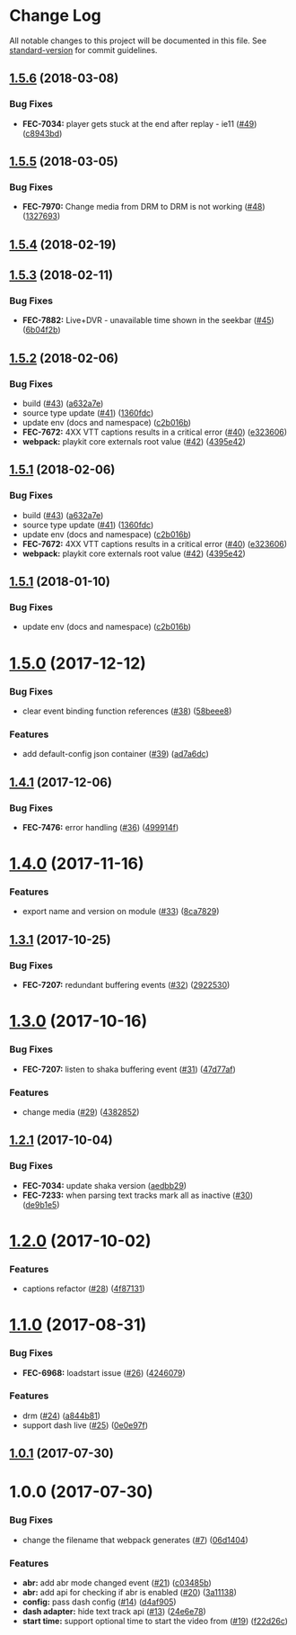 # Change Log

All notable changes to this project will be documented in this file. See [standard-version](https://github.com/conventional-changelog/standard-version) for commit guidelines.

<a name="1.5.6"></a>
## [1.5.6](https://github.com/kaltura/playkit-js-dash/compare/v1.5.5...v1.5.6) (2018-03-08)


### Bug Fixes

* **FEC-7034:** player gets stuck at the end after replay - ie11 ([#49](https://github.com/kaltura/playkit-js-dash/issues/49)) ([c8943bd](https://github.com/kaltura/playkit-js-dash/commit/c8943bd))



<a name="1.5.5"></a>
## [1.5.5](https://github.com/kaltura/playkit-js-dash/compare/v1.5.4...v1.5.5) (2018-03-05)


### Bug Fixes

* **FEC-7970:** Change media from DRM to DRM is not working ([#48](https://github.com/kaltura/playkit-js-dash/issues/48)) ([1327693](https://github.com/kaltura/playkit-js-dash/commit/1327693))



<a name="1.5.4"></a>
## [1.5.4](https://github.com/kaltura/playkit-js-dash/compare/v1.5.3...v1.5.4) (2018-02-19)



<a name="1.5.3"></a>
## [1.5.3](https://github.com/kaltura/playkit-js-dash/compare/v1.5.2...v1.5.3) (2018-02-11)


### Bug Fixes

* **FEC-7882:** Live+DVR - unavailable time shown in the seekbar ([#45](https://github.com/kaltura/playkit-js-dash/issues/45)) ([6b04f2b](https://github.com/kaltura/playkit-js-dash/commit/6b04f2b))



<a name="1.5.2"></a>
## [1.5.2](https://github.com/kaltura/playkit-js-dash/compare/v1.5.0...v1.5.2) (2018-02-06)


### Bug Fixes

* build ([#43](https://github.com/kaltura/playkit-js-dash/issues/43)) ([a632a7e](https://github.com/kaltura/playkit-js-dash/commit/a632a7e))
* source type update ([#41](https://github.com/kaltura/playkit-js-dash/issues/41)) ([1360fdc](https://github.com/kaltura/playkit-js-dash/commit/1360fdc))
* update env (docs and namespace) ([c2b016b](https://github.com/kaltura/playkit-js-dash/commit/c2b016b))
* **FEC-7672:** 4XX VTT captions results in a critical error ([#40](https://github.com/kaltura/playkit-js-dash/issues/40)) ([e323606](https://github.com/kaltura/playkit-js-dash/commit/e323606))
* **webpack:** playkit core externals root value ([#42](https://github.com/kaltura/playkit-js-dash/issues/42)) ([4395e42](https://github.com/kaltura/playkit-js-dash/commit/4395e42))



<a name="1.5.1"></a>
## [1.5.1](https://github.com/kaltura/playkit-js-dash/compare/v1.5.0...v1.5.1) (2018-02-06)


### Bug Fixes

* build ([#43](https://github.com/kaltura/playkit-js-dash/issues/43)) ([a632a7e](https://github.com/kaltura/playkit-js-dash/commit/a632a7e))
* source type update ([#41](https://github.com/kaltura/playkit-js-dash/issues/41)) ([1360fdc](https://github.com/kaltura/playkit-js-dash/commit/1360fdc))
* update env (docs and namespace) ([c2b016b](https://github.com/kaltura/playkit-js-dash/commit/c2b016b))
* **FEC-7672:** 4XX VTT captions results in a critical error ([#40](https://github.com/kaltura/playkit-js-dash/issues/40)) ([e323606](https://github.com/kaltura/playkit-js-dash/commit/e323606))
* **webpack:** playkit core externals root value ([#42](https://github.com/kaltura/playkit-js-dash/issues/42)) ([4395e42](https://github.com/kaltura/playkit-js-dash/commit/4395e42))



<a name="1.5.1"></a>
## [1.5.1](https://github.com/kaltura/playkit-js-dash/compare/v1.5.0...v1.5.1) (2018-01-10)


### Bug Fixes

* update env (docs and namespace) ([c2b016b](https://github.com/kaltura/playkit-js-dash/commit/c2b016b))



<a name="1.5.0"></a>
# [1.5.0](https://github.com/kaltura/playkit-js-dash/compare/v1.4.1...v1.5.0) (2017-12-12)


### Bug Fixes

* clear event binding function references ([#38](https://github.com/kaltura/playkit-js-dash/issues/38)) ([58beee8](https://github.com/kaltura/playkit-js-dash/commit/58beee8))


### Features

* add default-config json container ([#39](https://github.com/kaltura/playkit-js-dash/issues/39)) ([ad7a6dc](https://github.com/kaltura/playkit-js-dash/commit/ad7a6dc))



<a name="1.4.1"></a>
## [1.4.1](https://github.com/kaltura/playkit-js-dash/compare/v1.4.0...v1.4.1) (2017-12-06)


### Bug Fixes

* **FEC-7476:** error handling ([#36](https://github.com/kaltura/playkit-js-dash/issues/36)) ([499914f](https://github.com/kaltura/playkit-js-dash/commit/499914f))



<a name="1.4.0"></a>
# [1.4.0](https://github.com/kaltura/playkit-js-dash/compare/v1.3.1...v1.4.0) (2017-11-16)


### Features

* export name and version on module ([#33](https://github.com/kaltura/playkit-js-dash/issues/33)) ([8ca7829](https://github.com/kaltura/playkit-js-dash/commit/8ca7829))



<a name="1.3.1"></a>
## [1.3.1](https://github.com/kaltura/playkit-js-dash/compare/v1.3.0...v1.3.1) (2017-10-25)


### Bug Fixes

* **FEC-7207:** redundant buffering events ([#32](https://github.com/kaltura/playkit-js-dash/issues/32)) ([2922530](https://github.com/kaltura/playkit-js-dash/commit/2922530))



<a name="1.3.0"></a>
# [1.3.0](https://github.com/kaltura/playkit-js-dash/compare/v1.2.1...v1.3.0) (2017-10-16)


### Bug Fixes

* **FEC-7207:** listen to shaka buffering event ([#31](https://github.com/kaltura/playkit-js-dash/issues/31)) ([47d77af](https://github.com/kaltura/playkit-js-dash/commit/47d77af))


### Features

* change media ([#29](https://github.com/kaltura/playkit-js-dash/issues/29)) ([4382852](https://github.com/kaltura/playkit-js-dash/commit/4382852))



<a name="1.2.1"></a>
## [1.2.1](https://github.com/kaltura/playkit-js-dash/compare/v1.2.0...v1.2.1) (2017-10-04)


### Bug Fixes

* **FEC-7034:** update shaka version ([aedbb29](https://github.com/kaltura/playkit-js-dash/commit/aedbb29))
* **FEC-7233:** when parsing text tracks mark all as inactive ([#30](https://github.com/kaltura/playkit-js-dash/issues/30)) ([de9b1e5](https://github.com/kaltura/playkit-js-dash/commit/de9b1e5))



<a name="1.2.0"></a>
# [1.2.0](https://github.com/kaltura/playkit-js-dash/compare/v1.0.1...v1.2.0) (2017-10-02)

### Features

* captions refactor ([#28](https://github.com/kaltura/playkit-js-dash/issues/28)) ([4f87131](https://github.com/kaltura/playkit-js-dash/commit/4f87131))


<a name="1.1.0"></a>
# [1.1.0](https://github.com/kaltura/playkit-js-dash/compare/v1.0.1...v1.1.0) (2017-08-31)


### Bug Fixes

* **FEC-6968:** loadstart issue ([#26](https://github.com/kaltura/playkit-js-dash/issues/26)) ([4246079](https://github.com/kaltura/playkit-js-dash/commit/4246079))


### Features

* drm ([#24](https://github.com/kaltura/playkit-js-dash/issues/24)) ([a844b81](https://github.com/kaltura/playkit-js-dash/commit/a844b81))
* support dash live ([#25](https://github.com/kaltura/playkit-js-dash/issues/25)) ([0e0e97f](https://github.com/kaltura/playkit-js-dash/commit/0e0e97f))



<a name="1.0.1"></a>
## [1.0.1](https://github.com/kaltura/playkit-js-dash/compare/v1.0.0...v1.0.1) (2017-07-30)



<a name="1.0.0"></a>
# 1.0.0 (2017-07-30)


### Bug Fixes

* change the filename that webpack generates ([#7](https://github.com/kaltura/playkit-js-dash/issues/7)) ([06d1404](https://github.com/kaltura/playkit-js-dash/commit/06d1404))


### Features

* **abr:** add abr mode changed event ([#21](https://github.com/kaltura/playkit-js-dash/issues/21)) ([c03485b](https://github.com/kaltura/playkit-js-dash/commit/c03485b))
* **abr:** add api for checking if abr is enabled ([#20](https://github.com/kaltura/playkit-js-dash/issues/20)) ([3a11138](https://github.com/kaltura/playkit-js-dash/commit/3a11138))
* **config:** pass dash config ([#14](https://github.com/kaltura/playkit-js-dash/issues/14)) ([d4af905](https://github.com/kaltura/playkit-js-dash/commit/d4af905))
* **dash adapter:** hide text track api ([#13](https://github.com/kaltura/playkit-js-dash/issues/13)) ([24e6e78](https://github.com/kaltura/playkit-js-dash/commit/24e6e78))
* **start time:** support optional time to start the video from ([#19](https://github.com/kaltura/playkit-js-dash/issues/19)) ([f22d26c](https://github.com/kaltura/playkit-js-dash/commit/f22d26c))
